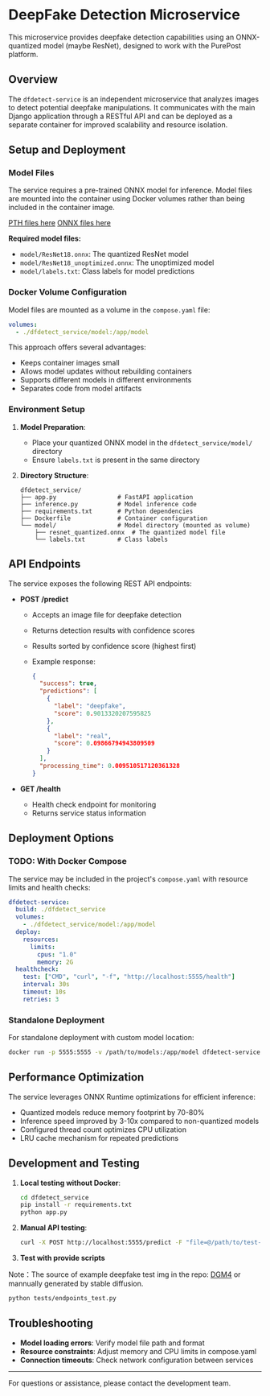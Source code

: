 # DeepFake Detection Microservice

This microservice provides deepfake detection capabilities using an ONNX-quantized model (maybe ResNet), designed to work with the PurePost platform.

## Overview

The `dfdetect-service` is an independent microservice that analyzes images to detect potential deepfake manipulations. It communicates with the main Django application through a RESTful API and can be deployed as a separate container for improved scalability and resource isolation.

## Setup and Deployment

### Model Files

The service requires a pre-trained ONNX model for inference. Model files are mounted into the container using Docker volumes rather than being included in the container image.

[PTH files here](https://drive.google.com/file/d/13uGW2GpzFqSsaDlg3eJgLISLPVVsllY6/view?usp=sharing)
[ONNX files here](https://drive.google.com/drive/folders/1RDpiDjiX9IyoV4Zk5HfDfTOQPadhZnHP?usp=sharing)

**Required model files:**

- `model/ResNet18.onnx`: The quantized ResNet model
- `model/ResNet18_unoptimized.onnx`: The unoptimized model
- `model/labels.txt`: Class labels for model predictions

### Docker Volume Configuration

Model files are mounted as a volume in the `compose.yaml` file:

```yaml
volumes:
  - ./dfdetect_service/model:/app/model
```

This approach offers several advantages:

- Keeps container images small
- Allows model updates without rebuilding containers
- Supports different models in different environments
- Separates code from model artifacts

### Environment Setup

1. **Model Preparation**:

   - Place your quantized ONNX model in the `dfdetect_service/model/` directory
   - Ensure `labels.txt` is present in the same directory

2. **Directory Structure**:

   ```dir
   dfdetect_service/
   ├── app.py                 # FastAPI application
   ├── inference.py           # Model inference code
   ├── requirements.txt       # Python dependencies
   ├── Dockerfile             # Container configuration
   └── model/                 # Model directory (mounted as volume)
       ├── resnet_quantized.onnx  # The quantized model file
       └── labels.txt         # Class labels
   ```

## API Endpoints

The service exposes the following REST API endpoints:

- **POST /predict**

  - Accepts an image file for deepfake detection
  - Returns detection results with confidence scores
  - Results sorted by confidence score (highest first)
  - Example response:

    ```json
    {
      "success": true,
      "predictions": [
        {
          "label": "deepfake",
          "score": 0.9013320207595825
        },
        {
          "label": "real",
          "score": 0.09866794943809509
        }
      ],
      "processing_time": 0.009510517120361328
    }
    ```

- **GET /health**
  - Health check endpoint for monitoring
  - Returns service status information

## Deployment Options

### TODO: With Docker Compose

The service may be included in the project's `compose.yaml` with resource limits and health checks:

```yaml
dfdetect-service:
  build: ./dfdetect_service
  volumes:
    - ./dfdetect_service/model:/app/model
  deploy:
    resources:
      limits:
        cpus: "1.0"
        memory: 2G
  healthcheck:
    test: ["CMD", "curl", "-f", "http://localhost:5555/health"]
    interval: 30s
    timeout: 10s
    retries: 3
```

### Standalone Deployment

For standalone deployment with custom model location:

```bash
docker run -p 5555:5555 -v /path/to/models:/app/model dfdetect-service
```

## Performance Optimization

The service leverages ONNX Runtime optimizations for efficient inference:

- Quantized models reduce memory footprint by 70-80%
- Inference speed improved by 3-10x compared to non-quantized models
- Configured thread count optimizes CPU utilization
- LRU cache mechanism for repeated predictions

## Development and Testing

1. **Local testing without Docker**:

   ```bash
   cd dfdetect_service
   pip install -r requirements.txt
   python app.py
   ```

2. **Manual API testing**:

   ```bash
   curl -X POST http://localhost:5555/predict -F "file=@/path/to/test-image.jpg"
   ```

3. **Test with provide scripts**

Note：The source of example deepfake test img in the repo: [DGM4](https://huggingface.co/datasets/rshaojimmy/DGM4) or mannually generated by stable diffusion.

```bash
python tests/endpoints_test.py
```

## Troubleshooting

- **Model loading errors**: Verify model file path and format
- **Resource constraints**: Adjust memory and CPU limits in compose.yaml
- **Connection timeouts**: Check network configuration between services

---

For questions or assistance, please contact the development team.
